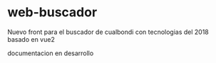 # web-buscador
Nuevo front para el buscador de cualbondi con tecnologias del 2018 basado en vue2

documentacion en desarrollo
